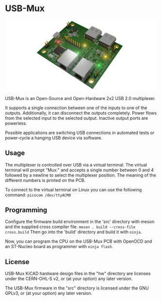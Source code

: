 # USB-Mux

![USB-Mux Rendering](https://github.com/mmmaisel/USB-Mux/blob/master/hw/USB-Mux.png?raw=true)

USB-Mux is an Open-Source and Open-Hardware 2x2 USB 2.0 multiplexer.

It supports a single connection between one of the inputs to one of the outputs.
Additionally, it can disconnect the outputs completely. Power flows from the
selected input to the selected output. Inactive output ports are powerless.

Possible applications are switching USB connections in automated tests
or power-cycle a hanging USB device via software.

## Usage

The multiplexer is controlled over USB via a virtual terminal. The virtual
terminal will prompt "Mux:" and accepts a single number between 0 and 4 followed
by a newline to select the multiplexer position.
The meaning of the different numbers is printed on the PCB.

To connect to the virtual terminal on Linux you can use the following command:
`picocom /dev/ttyACM0`

## Programming

Configure the firmware build environment in the 'src' directory with meson
and the supplied cross compiler file.
`meson . build --cross-file cross.build`
Then go into the 'build' directory and build it with `ninja`.

Now, you can program the CPU on the USB-Mux PCB with OpenOCD and an ST-Nucleo
board as programmer with `ninja flash`.

## License

USB-Mux KiCAD hardware design files in the "hw" directory are licenses under the
CERN-OHL-S v2, or (at your option) any later version.

The USB-Mux firmware in the "src" directory is licensed under the
GNU GPLv3, or (at your option) any later version.
